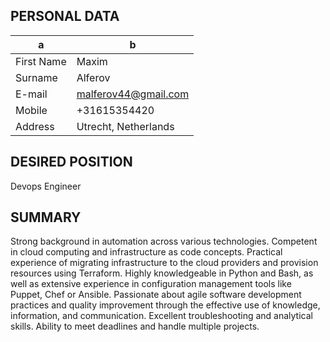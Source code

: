 ## PERSONAL DATA
a | b
--- | ---
First Name | Maxim
Surname | Alferov
E-mail | malferov44@gmail.com
Mobile | +31615354420
Address | Utrecht, Netherlands

## DESIRED POSITION
Devops Engineer

## SUMMARY
Strong background in automation across various technologies. Competent in cloud computing and infrastructure as code concepts. Practical experience of migrating infrastructure to the cloud providers and provision resources using Terraform. Highly knowledgeable in Python and Bash, as well as extensive experience in configuration management tools like Puppet, Chef or Ansible. Passionate about agile software development practices and quality improvement through the effective use of knowledge, information, and communication. Excellent troubleshooting and analytical skills. Ability to meet deadlines and handle multiple projects.
